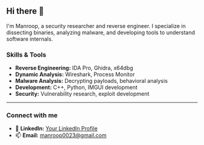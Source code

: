 ## Hi there 👋

I'm Manroop, a security researcher and reverse engineer. I specialize in dissecting binaries, analyzing malware, and developing tools to understand software internals.

### Skills & Tools

- **Reverse Engineering:** IDA Pro, Ghidra, x64dbg
- **Dynamic Analysis:** Wireshark, Process Monitor
- **Malware Analysis:** Decrypting payloads, behavioral analysis
- **Development:** C++, Python, IMGUI development
- **Security:** Vulnerability research, exploit development

---

### Connect with me

- 🔗 **LinkedIn:** [Your LinkedIn Profile](https://www.linkedin.com/in/manroop7/)
- 📫 **Email:** manroop0023@gmail.com
